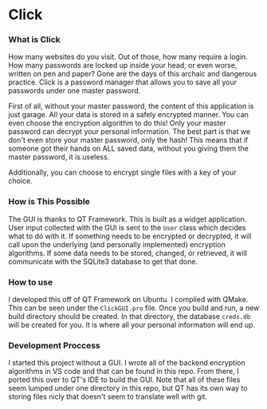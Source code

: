 # Click

### What is Click
How many websites do you visit. Out of those, how many require a login. How many passwords are locked up inside your head, or even worse, written on pen and paper? Gone are the days of this archaic and dangerous practice. Click is a password manager that allows you to save all your passwords under one master password. <br>

First of all, without your master password, the content of this application is just garage. All your data is stored in a safely encrypted manner. You can even choose the encryption algorithm to do this! Only your master password can decrypt your personal information. The best part is that we don't even store your master password, only the hash! This means that if someone got their hands on ALL saved data, without you giving them the master password, it is useless.

Additionally, you can choose to encrypt single files with a key of your choice. 

### How is This Possible
The GUI is thanks to QT Framework. This is built as a widget application. User input collected with the GUI is sent to the `User` class which decides what to do with it. If something needs to be encrypted or decrypted, it will call upon the underlying (and personally implemented) encryption algorithms. If some data needs to be stored, changed, or retrieved, it will communicate with the SQLite3 database to get that done. 

### How to use
I developed this off of QT Framework on Ubuntu. I complied with QMake. This can be seen under the `ClickGUI.pro` file. Once you build and run, a new build directory should be created. In that directory, the database `creds.db` will be created for you. It is where all your personal information will end up. 

### Development Proccess
I started this project without a GUI. I wrote all of the backend encryption algorithms in VS code and that can be found in this repo. From there, I ported this over to QT's IDE to build the GUI. Note that all of these files seem lumped under one directory in this repo, but QT has its own way to storing files nicly that doesn't seem to translate well with git. 
